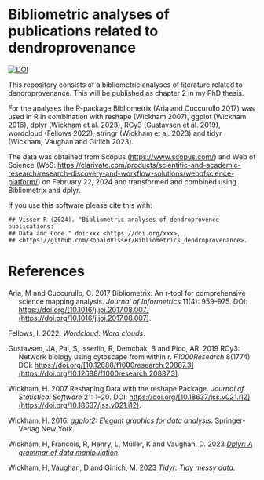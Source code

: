 
# Bibliometric analyses of publications related to dendroprovenance

[![DOI](https://zenodo.org/badge/725553733.svg)](https://zenodo.org/doi/10.5281/zenodo.13822484)

This repository consists of a bibliometric analyses of literature
related to dendroprovenance. This will be published as chapter 2 in my PhD thesis.

For the analyses the R-package Bibliometrix (Aria and Cuccurullo 2017)
was used in R in combination with reshape (Wickham 2007), ggplot
(Wickham 2016), dplyr (Wickham et al. 2023), RCy3 (Gustavsen et al.
2019), wordcloud (Fellows 2022), stringr (Wickham et al. 2023) and tidyr
(Wickham, Vaughan and Girlich 2023).

The data was obtained from Scopus (<https://www.scopus.com/>) and Web of
Science (WoS:
<https://clarivate.com/products/scientific-and-academic-research/research-discovery-and-workflow-solutions/webofscience-platform/>)
on February 22, 2024 and transformed and combined using Bibliometrix and
dplyr.

If you use this software please cite this with:

    ## Visser R (2024). "Bibliometric analyses of dendroprovence publications:
    ## Data and Code." doi:xxx <https://doi.org/xxx>,
    ## <https://github.com/RonaldVisser/Bibliometrics_dendroprovenance>.

# References

<div id="refs" class="references csl-bib-body hanging-indent"
line-spacing="2">

<div id="ref-aria2017" class="csl-entry">

Aria, M and Cuccurullo, C. 2017 Bibliometrix: An r-tool for
comprehensive science mapping analysis. *Journal of Informetrics* 11(4):
959–975. DOI:
https://doi.org/[10.1016/j.joi.2017.08.007](https://doi.org/10.1016/j.joi.2017.08.007).

</div>

<div id="ref-fellows2022" class="csl-entry">

Fellows, I. 2022. *Wordcloud: Word clouds*.

</div>

<div id="ref-gustavsen2019" class="csl-entry">

Gustavsen, JA, Pai, S, Isserlin, R, Demchak, B and Pico, AR. 2019 RCy3:
Network biology using cytoscape from within r. *F1000Research* 8(1774):
DOI:
https://doi.org/[10.12688/f1000research.20887.3](https://doi.org/10.12688/f1000research.20887.3).

</div>

<div id="ref-wickham2007" class="csl-entry">

Wickham, H. 2007 Reshaping Data with the reshape Package. *Journal of
Statistical Software* 21: 1–20. DOI:
https://doi.org/[10.18637/jss.v021.i12](https://doi.org/10.18637/jss.v021.i12).

</div>

<div id="ref-wickham2016" class="csl-entry">

Wickham, H. 2016. *[ggplot2: Elegant graphics for data
analysis](http://ggplot2.org)*. Springer-Verlag New York.

</div>

<div id="ref-wickham2023" class="csl-entry">

Wickham, H, François, R, Henry, L, Müller, K and Vaughan, D. 2023
*[Dplyr: A grammar of data manipulation](https://dplyr.tidyverse.org)*.

</div>

<div id="ref-wickham2023a" class="csl-entry">

Wickham, H, Vaughan, D and Girlich, M. 2023 *[Tidyr: Tidy messy
data](https://tidyr.tidyverse.org)*.

</div>

</div>
